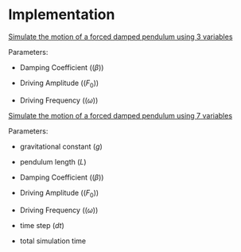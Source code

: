 # Implementation

[Simulate the motion of a forced damped pendulum using 3 variables](https://mg-2025p03.github.io/physics/Physics/1%20Mechanics/pPendulum.html)

Parameters:

- Damping Coefficient $((\beta))$
  
- Driving Amplitude $((F_0))$
  
- Driving Frequency $((\omega))$

[Simulate the motion of a forced damped pendulum using 7 variables](https://mg-2025p03.github.io/physics/Physics/1%20Mechanics/pPendulum2.html)

Parameters:
- gravitational constant $(g)$
  
- pendulum length $(L)$
  
- Damping Coefficient $((\beta))$
  
- Driving Amplitude $((F_0))$
  
- Driving Frequency $((\omega))$
  
- time step $(dt)$

- total simulation time
